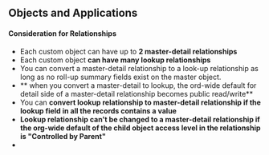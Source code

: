 ## Objects and Applications

#### Consideration for Relationships
* Each custom object can have up to **2 master-detail relationships**
* Each custom object **can have many lookup relationships**
* You can convert a master-detail relationship to a look-up relationship as long as no roll-up summary fields exist on the master object.
* ** when you convert a master-detail to lookup, the ord-wide default for detail side of a master-detail relationship becomes public read/write**
* You can **convert lookup relationship to master-detail relationship if the lookup field in all the records contains a value**
* **Lookup relationship can't be changed to a master-detail relationship if the org-wide default of the child object access level in the relationship is "Controlled by Parent"**
* 
